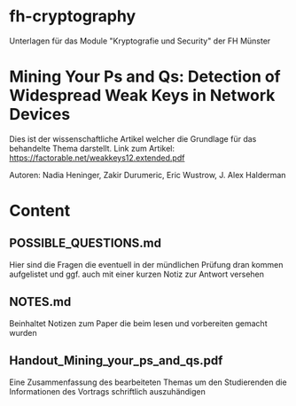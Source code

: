 # fh-cryptography
Unterlagen für das Module "Kryptografie und Security" der FH Münster

# Mining Your Ps and Qs: Detection of Widespread Weak Keys in Network Devices
Dies ist der wissenschaftliche Artikel welcher die Grundlage für das behandelte Thema darstellt. Link zum Artikel:
https://factorable.net/weakkeys12.extended.pdf

Autoren: Nadia Heninger, Zakir Durumeric, Eric Wustrow, J. Alex Halderman

# Content
## POSSIBLE_QUESTIONS.md
Hier sind die Fragen die eventuell in der mündlichen Prüfung dran kommen aufgelistet und ggf. auch mit einer kurzen Notiz zur Antwort versehen
## NOTES.md
Beinhaltet Notizen zum Paper die beim lesen und vorbereiten gemacht wurden
## Handout_Mining_your_ps_and_qs.pdf
Eine Zusammenfassung des bearbeiteten Themas um den Studierenden die Informationen des Vortrags schriftlich auszuhändigen
